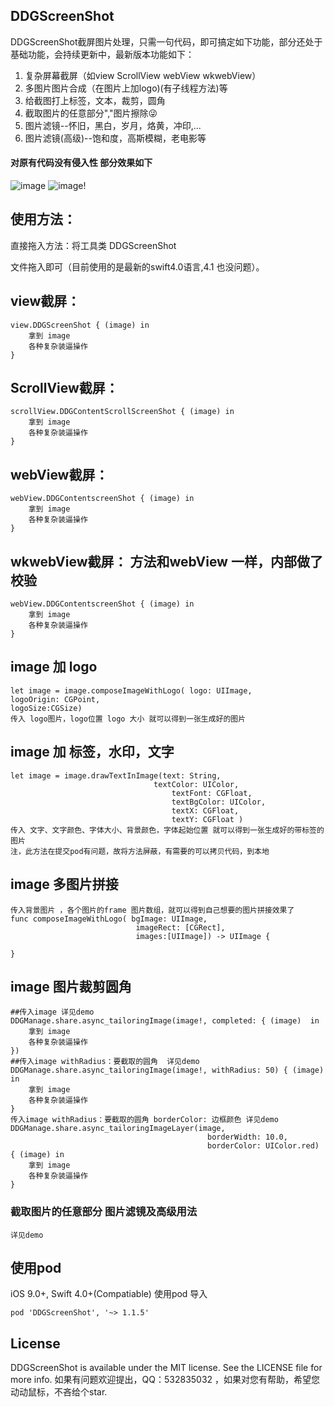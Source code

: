 ## DDGScreenShot
DDGScreenShot截屏图片处理，只需一句代码，即可搞定如下功能，部分还处于基础功能，会持续更新中，最新版本功能如下：
1. 复杂屏幕截屏（如view ScrollView webView wkwebView）
2. 多图片图片合成（在图片上加logo)(有子线程方法)等
3. 给截图打上标签，文本，裁剪，圆角
4. 截取图片的任意部分","图片擦除😜
5. 图片滤镜--怀旧，黑白，岁月，烙黄，冲印,...
6. 图片滤镜(高级)--饱和度，高斯模糊，老电影等
#### 对原有代码没有侵入性  部分效果如下

![image](https://raw.githubusercontent.com/dudongge/DDGScreenShot/master/gif/DDGImage0.gif)
![image](https://raw.githubusercontent.com/dudongge/DDGScreenShot/master/gif/DDGImage1.gif)!


## 使用方法：
直接拖入方法：将工具类 DDGScreenShot


文件拖入即可（目前使用的是最新的swift4.0语言,4.1 也没问题）。
## view截屏：
    view.DDGScreenShot { (image) in
        拿到 image 
        各种复杂装逼操作
    }

## ScrollView截屏：
    scrollView.DDGContentScrollScreenShot { (image) in
        拿到 image 
        各种复杂装逼操作
    }
## webView截屏：
    webView.DDGContentscreenShot { (image) in
        拿到 image 
        各种复杂装逼操作
    }
## wkwebView截屏： 方法和webView 一样，内部做了校验
    webView.DDGContentscreenShot { (image) in
        拿到 image 
        各种复杂装逼操作
    }
## image 加 logo
    let image = image.composeImageWithLogo( logo: UIImage,
    logoOrigin: CGPoint,
    logoSize:CGSize) 
    传入 logo图片，logo位置 logo 大小 就可以得到一张生成好的图片                         
## image 加 标签，水印，文字
    let image = image.drawTextInImage(text: String,
                                    textColor: UIColor,
                                        textFont: CGFloat,
                                        textBgColor: UIColor,
                                        textX: CGFloat,
                                        textY: CGFloat ) 
    传入 文字、文字颜色、字体大小、背景颜色，字体起始位置 就可以得到一张生成好的带标签的图片
    注，此方法在提交pod有问题，故将方法屏蔽，有需要的可以拷贝代码，到本地
## image 多图片拼接
    传入背景图片 ，各个图片的frame 图片数组，就可以得到自己想要的图片拼接效果了 
    func composeImageWithLogo( bgImage: UIImage,
                                imageRect: [CGRect],
                                images:[UIImage]) -> UIImage {
    
    }
    
## image 图片裁剪圆角
    ##传入image 详见demo
    DDGManage.share.async_tailoringImage(image!, completed: { (image)  in
        拿到 image 
        各种复杂装逼操作
    })
    ##传入image withRadius：要截取的圆角  详见demo
    DDGManage.share.async_tailoringImage(image!, withRadius: 50) { (image) in
        拿到 image 
        各种复杂装逼操作
    }
    传入image withRadius：要截取的圆角 borderColor: 边框颜色 详见demo
    DDGManage.share.async_tailoringImageLayer(image,
                                                borderWidth: 10.0,
                                                borderColor: UIColor.red) { (image) in
        拿到 image 
        各种复杂装逼操作 
    }
### 截取图片的任意部分 图片滤镜及高级用法
```
详见demo
```

## 使用pod
iOS 9.0+, Swift 4.0+(Compatiable)
使用pod 导入
```
pod 'DDGScreenShot', '~> 1.1.5'
```


## License

DDGScreenShot is available under the MIT license. See the LICENSE file for more info.
如果有问题欢迎提出，QQ：532835032 ，如果对您有帮助，希望您动动鼠标，不吝给个star.




